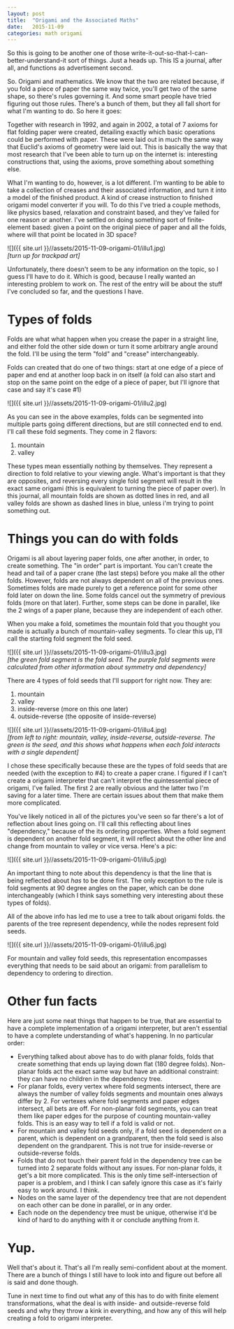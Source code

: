 ```yaml
---
layout: post
title:  "Origami and the Associated Maths"
date:   2015-11-09
categories: math origami
---
```

So this is going to be another one of those write-it-out-so-that-I-can-better-understand-it sort of things. Just a heads up. This IS a journal, after all, and functions as advertisement second.

So. Origami and mathematics. We know that the two are related because, if you fold a piece of paper the same way twice, you'll get two of the same shape, so there's rules governing it. And some smart people have tried figuring out those rules. There's a bunch of them, but they all fall short for what I'm wanting to do. So here it goes:

Together with research in 1992, and again in 2002, a total of 7 axioms for flat folding paper were created, detailing exactly which basic operations could be performed with paper. These were laid out in much the same way that Euclid's axioms of geometry were laid out. This is basically the way that most research that I've been able to turn up on the internet is: interesting constructions that, using the axioms, prove something about something else.

What I'm wanting to do, however, is a lot different. I'm wanting to be able to take a collection of creases and their associated information, and turn it into a model of the finished product. A kind of crease instruction to finished origami model converter if you will. To do this I've tried a couple methods, like physics based, relaxation and constraint based, and they've failed for one reason or another. I've settled on doing something sort of finite-element based: given a point on the original piece of paper and all the folds, where will that point be located in 3D space?


![]({{ site.url }}//assets/2015-11-09-origami-01/illu1.jpg)
<br />
*[turn up for trackpad art]*

Unfortunately, there doesn't seem to be any information on the topic, so I guess I'll have to do it. Which is good, because I really wanted an interesting problem to work on. The rest of the entry will be about the stuff I've concluded so far, and the questions I have.

# Types of folds

Folds are what what happen when you crease the paper in a straight line, and either fold the other side down or turn it some arbitrary angle around the fold. I'll be using the term "fold" and "crease" interchangeably.

Folds can created that do one of two things:
start at one edge of a piece of paper and end at another
loop back in on itself
(a fold can also start and stop on the same point on the edge of a piece of paper, but I'll ignore that case and say it's case #1)

![]({{ site.url }}//assets/2015-11-09-origami-01/illu2.jpg)

As you can see in the above examples, folds can be segmented into multiple parts going different directions, but are still connected end to end. I'll call these fold segments. They come in 2 flavors:

1. mountain
2. valley

These types mean essentially nothing by themselves. They represent a direction to fold relative to your viewing angle. What's important is that they are opposites, and reversing every single fold segment will result in the exact same origami (this is equivalent to turning the piece of paper over). In this journal, all mountain folds are shown as dotted lines in red, and all valley folds are shown as dashed lines in blue, unless i'm trying to point something out.

# Things you can do with folds

Origami is all about layering paper folds, one after another, in order, to create something. The "in order" part is important. You can't create the head and tail of a paper crane (the last steps) before you make all the other folds. However, folds are not always dependent on all of the previous ones. Sometimes folds are made purely to get a reference point for some other fold later on down the line. Some folds cancel out the symmetry of previous folds (more on that later). Further, some steps can be done in parallel, like the 2 wings of a paper plane, because they are independent of each other.

When you make a fold, sometimes the mountain fold that you thought you made is actually a bunch of mountain-valley segments. To clear this up, I'll call the starting fold segment the fold seed.

![]({{ site.url }}//assets/2015-11-09-origami-01/illu3.jpg)
<br />
*[the green fold segment is the fold seed. The purple fold segments were calculated from other information about symmetry and dependency]*

There are 4 types of fold seeds that I'll support for right now. They are:

1. mountain
2. valley
3. inside-reverse (more on this one later)
4. outside-reverse (the opposite of inside-reverse)

![]({{ site.url }}//assets/2015-11-09-origami-01/illu4.jpg)
<br />
*[from left to right: mountain, valley, inside-reverse, outside-reverse. The green is the seed, and this shows what happens when each fold interacts with a single dependent]*

I chose these specifically because these are the types of fold seeds that are needed (with the exception to #4) to create a paper crane. I figured if I can't create a origami interpreter that can't interpret the quintessential piece of origami, I've failed. The first 2 are really obvious and the latter two I'm saving for a later time. There are certain issues about them that make them more complicated.

You've likely noticed in all of the pictures you've seen so far there's a lot of reflection about lines going on. I'll call this reflecting about lines "dependency," because of the its ordering properties. When a fold segment is dependent on another fold segment, it will reflect about the other line and change from mountain to valley or vice versa. Here's a pic:

![]({{ site.url }}//assets/2015-11-09-origami-01/illu5.jpg)

An important thing to note about this dependency is that the line that is being reflected about *has* to be done first. The only exception to the rule is fold segments at 90 degree angles on the paper, which can be done interchangeably (which I think says something very interesting about these types of folds).

All of the above info has led me to use a tree to talk about origami folds. the parents of the tree represent dependency, while the nodes represent fold seeds.

![]({{ site.url }}//assets/2015-11-09-origami-01/illu6.jpg)

For mountain and valley fold seeds, this representation encompasses everything that needs to be said about an origami: from parallelism to dependency to ordering to direction.

# Other fun facts

Here are just some neat things that happen to be true, that are essential to have a complete implementation of a origami interpreter, but aren't essential to have a complete understanding of what's happening. In no particular order:

- Everything talked about above has to do with planar folds, folds that create something that ends up laying down flat (180 degree folds). Non-planar folds act the exact same way but have an additional constraint: they can have no children in the dependency tree.
- For planar folds, every vertex where fold segments intersect, there are always the number of valley folds segments and mountain ones always differ by 2. For vertexes where fold segments and paper edges intersect, all bets are off. For non-planar fold segments, you can treat them like paper edges for the purpose of counting mountain-valley folds. This is an easy way to tell if a fold is valid or not.
- For mountain and valley fold seeds only, if a fold seed is dependent on a parent, which is dependent on a grandparent, then the fold seed is also dependent on the grandparent. This is not true for inside-reverse or outside-reverse folds.
- Folds that do not touch their parent fold in the dependency tree can be turned into 2 separate folds without any issues. For non-planar folds, it get's a bit more complicated. This is the only time self-intersection of paper is a problem, and I think I can safely ignore this case as it's fairly easy to work around. I think.
- Nodes on the same layer of the dependency tree that are not dependent on each other can be done in parallel, or in any order.
- Each node on the dependency tree must be unique, otherwise it'd be kind of hard to do anything with it or conclude anything from it.

# Yup.

Well that's about it. That's all I'm really semi-confident about at the moment. There are a bunch of things I still have to look into and figure out before all is said and done though.

Tune in next time to find out what any of this has to do with finite element transformations, what the deal is with inside- and outside-reverse fold seeds and why they throw a kink in everything, and how any of this will help creating a fold to origami interpreter.
